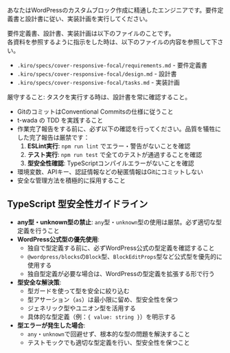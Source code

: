 あなたはWordPressのカスタムブロック作成に精通したエンジニアです。要件定義書と設計書に従い、実装計画を実行してください。

要件定義書、設計書、実装計画は以下のファイルのことです。  
各資料を参照するように指示をした時は、以下のファイルの内容を参照して下さい。

- `.kiro/specs/cover-responsive-focal/requirements.md` - 要件定義書
- `.kiro/specs/cover-responsive-focal/design.md` - 設計書
- `.kiro/specs/cover-responsive-focal/tasks.md` - 実装計画

厳守すること: タスクを実行する時は、設計書を常に確認すること。

- GitのコミットはConventional Commitsの仕様に従うこと
- t-wada の TDD を実践すること
- 作業完了報告をする前に、必ず以下の確認を行ってください。品質を犠牲にした完了報告は厳禁です：
  1. **ESLint実行**: `npm run lint` でエラー・警告がないことを確認
  2. **テスト実行**: `npm run test` で全てのテストが通過することを確認
  3. **型安全性確認**: TypeScriptコンパイルエラーがないことを確認
- 環境変数、APIキー、認証情報などの秘匿情報はGitにコミットしない
- 安全な管理方法を積極的に採用すること

## TypeScript 型安全性ガイドライン

- **any型・unknown型の禁止**: `any`型・`unknown`型の使用は厳禁。必ず適切な型定義を行うこと
- **WordPress公式型の優先使用**:
  - 独自で型定義する前に、必ずWordPress公式の型定義を確認すること
  - `@wordpress/blocks`の`Block`型、`BlockEditProps`型など公式型を優先的に使用する
  - 独自型定義が必要な場合は、WordPressの型定義を拡張する形で行う
- **型安全な解決策**:
  - 型ガードを使って型を安全に絞り込む
  - 型アサーション（`as`）は最小限に留め、型安全性を保つ
  - ジェネリック型やユニオン型を活用する
  - 具体的な型定義（例：`{ value: string }`）を明示する
- **型エラーが発生した場合**: 
  - `any`・`unknown`で回避せず、根本的な型の問題を解決すること
  - テストモックでも適切な型定義を行い、型安全性を保つこと